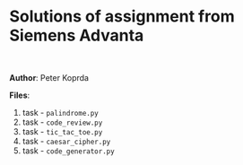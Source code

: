 # Solutions of assignment from Siemens Advanta

<br>

**Author**: Peter Koprda

**Files**:
1. task - `palindrome.py`
2. task - `code_review.py`
3. task - `tic_tac_toe.py`
4. task - `caesar_cipher.py`
5. task - `code_generator.py`
